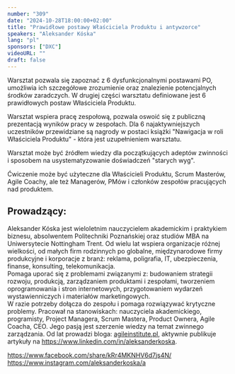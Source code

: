 ```yaml
---
number: "309"
date: "2024-10-28T18:00:00+02:00"
title: "Prawidłowe postawy Właściciela Produktu i antywzorce"
speakers: "Aleksander Kóska"
lang: "pl"
sponsors: ["DXC"]
videoURL: ""
draft: false
---
```


Warsztat pozwala się zapoznać z 6 dysfunkcjonalnymi postawami PO,
umożliwia ich szczegółowe zrozumienie oraz znalezienie potencjalnych
środków zaradczych. W drugiej części warsztatu definiowane jest 6
prawidłowych postaw Właściciela Produktu.

Warsztat wspiera pracę zespołową, pozwala oswoić się z publiczną
prezentacją wyników pracy w zespołach. Dla 6 najaktywniejszych
uczestników przewidziane są nagrody w postaci książki "Nawigacja w
roli Właściciela Produktu" - która jest uzupełnieniem warsztatu.

Warsztat może być źródłem wiedzy dla początkujących adeptów zwinności i sposobem na usystematyzowanie doświadczeń "starych wyg".

Ćwiczenie może być użyteczne dla Właścicieli Produktu, Scrum Masterów, Agile Coachy, ale też Managerów, PMów i członków zespołów pracujących nad produktem.

## Prowadzący:

Aleksander Kóska jest wieloletnim nauczycielem akademickim i praktykiem biznesu, absolwentem Politechniki Poznańskiej oraz studiów MBA na Uniwersytecie Nottingham Trent. Od wielu lat wspiera organizacje różnej wielkości, od małych firm rodzinnych po globalne, międzynarodowe firmy produkcyjne i korporacje z branż: reklama, poligrafia, IT, ubezpieczenia, finanse, konsulting, telekomunikacja.  
Pomaga uporać się z problemami związanymi z: budowaniem strategii
rozwoju, produkcją, zarządzaniem produktami i zespołami, tworzeniem
oprogramowania i stron internetowych, przygotowaniem wydarzeń
wystawienniczych i materiałów marketingowych.  
W razie potrzeby dołącza do zespołu i pomaga rozwiązywać krytyczne
problemy. Pracował na stanowiskach: nauczyciela akademickiego,
programisty, Project Managera, Scrum Mastera, Product Ownera, Agile
Coacha, CEO. Jego pasją jest szerzenie wiedzy na temat zwinnego zarządzania. Od lat prowadzi bloga: <a href="https://agileinstitute.pl">agileinstitute.pl</a>, aktywnie publikuje artykuły na <a href="https://www.linkedin.com/in/aleksanderkoska" target="_blank">https://www.linkedin.com/in/aleksanderkoska</a>.

<a href="https://www.facebook.com/share/kRr4MKNHV6d7js4N/">https://www.facebook.com/share/kRr4MKNHV6d7js4N/</a>  
<a href="https://www.instagram.com/aleksanderkoska"><https://www.instagram.com/aleksanderkoska/a>  
